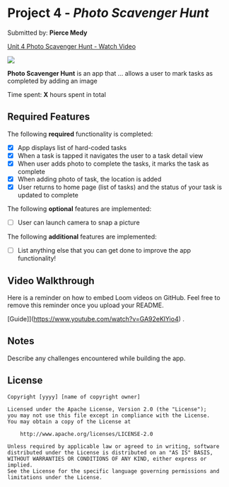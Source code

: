 # Project 4 - *Photo Scavenger Hunt*

Submitted by: **Pierce Medy**

<div>
    <a href="https://www.loom.com/share/2caa2811d9794d4ea3f74b2d1db28cf8">
      <p>Unit 4 Photo Scavenger Hunt - Watch Video</p>
    </a>
    <a href="https://www.loom.com/share/2caa2811d9794d4ea3f74b2d1db28cf8">
      <img style="max-width:300px;" src="https://cdn.loom.com/sessions/thumbnails/2caa2811d9794d4ea3f74b2d1db28cf8-with-play.gif">
    </a>
  </div>
  
**Photo Scavenger Hunt** is an app that ... allows a user to mark tasks as completed by adding an image 

Time spent: **X** hours spent in total

## Required Features

The following **required** functionality is completed:

- [x] App displays list of hard-coded tasks
- [x] When a task is tapped it navigates the user to a task detail view
- [x] When user adds photo to complete the tasks, it marks the task as complete
- [x] When adding photo of task, the location is added
- [x] User returns to home page (list of tasks) and the status of your task is updated to complete
 
The following **optional** features are implemented:

- [ ] User can launch camera to snap a picture	

The following **additional** features are implemented:

- [ ] List anything else that you can get done to improve the app functionality!

## Video Walkthrough

Here is a reminder on how to embed Loom videos on GitHub. Feel free to remove this reminder once you upload your README. 

[Guide]](https://www.youtube.com/watch?v=GA92eKlYio4) .

## Notes

Describe any challenges encountered while building the app.

## License

    Copyright [yyyy] [name of copyright owner]

    Licensed under the Apache License, Version 2.0 (the "License");
    you may not use this file except in compliance with the License.
    You may obtain a copy of the License at

        http://www.apache.org/licenses/LICENSE-2.0

    Unless required by applicable law or agreed to in writing, software
    distributed under the License is distributed on an "AS IS" BASIS,
    WITHOUT WARRANTIES OR CONDITIONS OF ANY KIND, either express or implied.
    See the License for the specific language governing permissions and
    limitations under the License.
